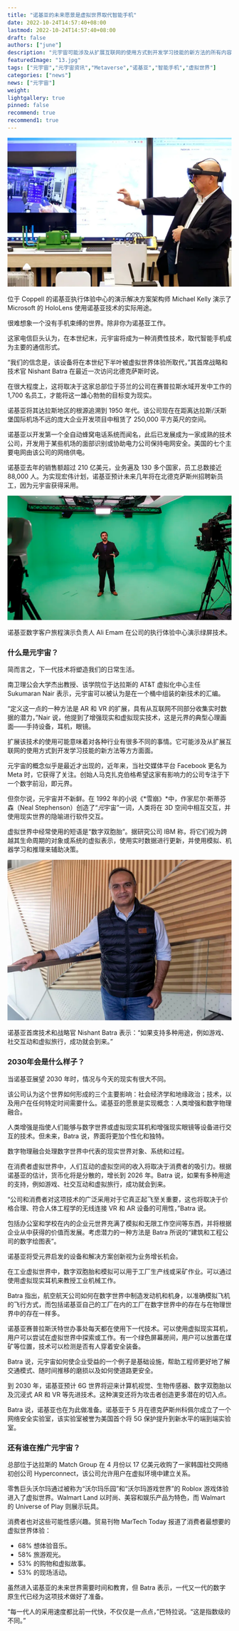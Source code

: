 ```yaml
---
title: "诺基亚的未来愿景是虚拟世界取代智能手机"
date: 2022-10-24T14:57:40+08:00
lastmod: 2022-10-24T14:57:40+08:00
draft: false
authors: ["june"]
description: "元宇宙可能涉及从扩展互联网的使用方式到开发学习技能的新方法的所有内容。"
featuredImage: "13.jpg"
tags: ["元宇宙","元宇宙资讯","Metaverse","诺基亚","智能手机","虚拟世界"]
categories: ["news"]
news: ["元宇宙"]
weight: 
lightgallery: true
pinned: false
recommend: true
recommend1: true
---
```




![元宇宙](10.png)

位于 Coppell 的诺基亚执行体验中心的演示解决方案架构师 Michael Kelly 演示了 Microsoft 的 HoloLens 使用诺基亚技术的实际用途。



很难想象一个没有手机束缚的世界。除非你为诺基亚工作。

这家电信巨头认为，在本世纪末，元宇宙将成为一种消费性技术，取代智能手机成为主要的通信形式。

“我们的信念是，该设备将在本世纪下半叶被虚拟世界体验所取代，”其首席战略和技术官 Nishant Batra 在最近一次访问北德克萨斯时说。

在很大程度上，这将取决于这家总部位于芬兰的公司在赛普拉斯水域开发中工作的 1,700 名员工，才能将这一雄心勃勃的目标变为现实。

诺基亚将其达拉斯地区的根源追溯到 1950 年代。该公司现在在距离达拉斯/沃斯堡国际机场不远的庞大企业开发项目中租赁了 250,000 平方英尺的空间。

诺基亚以开发第一个全自动蜂窝电话系统而闻名，此后已发展成为一家成熟的技术公司，开发用于某些机场的面部识别或协助电力公司保持电网安全。美国的七个主要电网由该公司的网络供电。

诺基亚去年的销售额超过 210 亿美元，业务遍及 130 多个国家，员工总数接近 88,000 人。为实现宏伟计划，诺基亚预计未来几年将在北德克萨斯州招聘新员工，因为元宇宙获得采用。

![诺基亚数字客户旅程演示负责人 Ali Emam 在公司的执行体验中心演示绿屏技术。](11.png)

诺基亚数字客户旅程演示负责人 Ali Emam 在公司的执行体验中心演示绿屏技术。



### 什么是元宇宙？

简而言之，下一代技术将塑造我们的日常生活。

南卫理公会大学杰出教授、该学院位于达拉斯的 AT&T 虚拟化中心主任 Sukumaran Nair 表示，元宇宙可以被认为是在一个桶中组装的新技术的汇编。

“定义这一点的一种方法是 AR 和 VR 的扩展，具有从互联网不同部分收集实时数据的潜力，”Nair 说，他提到了增强现实和虚拟现实技术，这是元界的典型心理画面——手持设备，耳机，眼镜。

扩展该技术的使用可能意味着对各种行业有很多不同的事情。它可能涉及从扩展互联网的使用方式到开发学习技能的新方法等方方面面。

元宇宙的概念似乎是最近才出现的，近年来，当社交媒体平台 Facebook 更名为 Meta 时，它获得了关注。创始人马克扎克伯格希望这家有影响力的公司专注于下一个数字前沿，即元界。

但奈尔说，元宇宙并不新鲜。在 1992 年的小说《*雪崩》*中，作家尼尔·斯蒂芬森（Neal Stephenson）创造了“*元*宇宙”一词，人类将在 3D 空间中相互交互，并使用现实世界的隐喻进行软件交互。

虚拟世界中经常使用的短语是“数字双胞胎”。据研究公司 IBM 称，将它们视为跨越其生命周期的对象或系统的虚拟表示，使用实时数据进行更新，并使用模拟、机器学习和推理来辅助决策。

![诺基亚首席技术和战略官 Nishant Batra 表示：“如果支持多种用途，例如游戏、社交互动和虚拟旅行，成功就会到来。”](12.png)

诺基亚首席技术和战略官 Nishant Batra 表示：“如果支持多种用途，例如游戏、社交互动和虚拟旅行，成功就会到来。”



### 2030年会是什么样子？

当诺基亚展望 2030 年时，情况与今天的现实有很大不同。

该公司认为这个世界如何形成的三个主要影响：社会经济学和地缘政治；技术，以及用户在任何特定时间需要什么。诺基亚的愿景是实现概念：人类增强和数字物理融合。

人类增强是指使人们能够与数字世界或虚拟现实耳机和增强现实眼镜等设备进行交互的技术。但未来，Batra 说，界面将更加个性化和独特。

数字物理融合处理数字世界中代表的现实世界对象、系统和过程。

在消费者虚拟世界中，人们互动的虚拟空间的收入将取决于消费者的吸引力。根据诺基亚的估计，货币化将是分散的，增长到 2026 年。Batra 说，如果有多种用途的支持，例如游戏、社交互动和虚拟旅行，成功就会到来。

“公司和消费者对这项技术的广泛采用对于它真正起飞至关重要，这也将取决于价格合理、符合人体工程学的无线连接 VR 和 AR 设备的可用性，”Batra 说。

包括办公室和学校在内的企业元世界充满了模拟和无限工作空间等东西，并将根据企业从中获得的价值而发展。考虑潜力的一种方法是 Batra 所说的“建筑和工程公司的数字绘图表”。

诺基亚将受元界启发的设备和解决方案创新视为业务增长机会。

在工业虚拟世界中，数字双胞胎和模拟可以用于工厂生产线或采矿作业。可以通过使用虚拟现实耳机来教授工业机械工作。

Batra 指出，航空航天公司如何在数字世界中制造发动机和机身，以准确模拟飞机的飞行方式，而包括诺基亚自己的工厂在内的工厂在数字世界中的存在与在物理世界中的存在一样多。

诺基亚赛普拉斯沃特世办事处每天都在使用下一代技术。可以使用虚拟现实耳机，用户可以尝试在虚拟世界中探索或工作。有一个绿色屏幕房间，用户可以放置在煤矿等位置，技术可以检测是否有人穿着安全装备。

Batra 说，元宇宙如何使企业受益的一个例子是基础设施，帮助工程师更好地了解交通模式、随时间推移的磨损以及如何使道路更安全。

到 2030 年，诺基亚预计 6G 世界将迎来计算机视觉、生物传感器、数字双胞胎以及沉浸式 AR 和 VR 等先进技术。这种演变还将为攻击者创造更多潜在的切入点。

Batra 说，诺基亚也在为此做准备。诺基亚于 5 月在德克萨斯州科佩尔成立了一个网络安全实验室，该实验室被誉为美国首个将 5G 保护提升到新水平的端到端实验室。

### 还有谁在推广元宇宙？

总部位于达拉斯的 Match Group 在 4 月份以 17 亿美元收购了一家韩国社交网络初创公司 Hyperconnect，该公司允许用户在虚拟环境中建立关系。

零售巨头沃尔玛通过被称为“沃尔玛乐园”和“沃尔玛游戏世界”的 Roblox 游戏体验进入了虚拟世界。Walmart Land 以时尚、美容和娱乐产品为特色，而 Walmart 的 Universe of Play 则展示玩具。

消费者也对这些可能性感兴趣。贸易刊物 MarTech Today 报道了消费者最想要的虚拟世界体验：

- 68% 想体验音乐。
- 58% 旅游观光。
- 53% 的购物和虚拟故事。
- 53% 的现场活动。

虽然进入诺基亚的未来世界需要时间和教育，但 Batra 表示，一代又一代的数字原生代已经为这项技术做好了准备。

“每一代人的采用速度都比前一代快，不仅仅是一点点，”巴特拉说。“这是指数级的不同。”